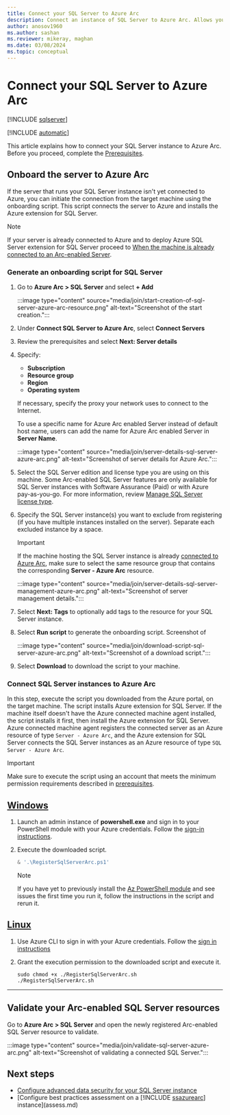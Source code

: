 ```yaml
---
title: Connect your SQL Server to Azure Arc
description: Connect an instance of SQL Server to Azure Arc. Allows you to manage SQL Server centrally, as an Arc-enabled resource.
author: anosov1960
ms.author: sashan
ms.reviewer: mikeray, maghan
ms.date: 03/08/2024
ms.topic: conceptual
---
```


# Connect your SQL Server to Azure Arc

[!INCLUDE [sqlserver](../../includes/applies-to-version/sqlserver.md)]

[!INCLUDE [automatic](includes/if-manual.md)]

This article explains how to connect your SQL Server instance to Azure Arc. Before you proceed, complete the [Prerequisites](prerequisites.md).

## Onboard the server to Azure Arc

If the server that runs your SQL Server instance isn't yet connected to Azure, you can initiate the connection from the target machine using the onboarding script. This script connects the server to Azure and installs the Azure extension for SQL Server.

> [!NOTE]  
> If your server is already connected to Azure and to deploy Azure SQL Server extension for SQL Server proceed to [When the machine is already connected to an Arc-enabled Server](connect-already-enabled.md).


### Generate an onboarding script for SQL Server

1. Go to **Azure Arc > SQL Server** and select **+ Add**

   :::image type="content" source="media/join/start-creation-of-sql-server-azure-arc-resource.png" alt-text="Screenshot of the start creation.":::

1. Under **Connect SQL Server to Azure Arc**, select **Connect Servers**

1. Review the prerequisites and select **Next: Server details**

1. Specify:

    - **Subscription**
    - **Resource group**
    - **Region**
    - **Operating system**

    If necessary, specify the proxy your network uses to connect to the Internet.

    To use a specific name for Azure Arc enabled Server instead of default host name, users can add the name for Azure Arc enabled Server in **Server Name**.

   :::image type="content" source="media/join/server-details-sql-server-azure-arc.png" alt-text="Screenshot of server details for Azure Arc.":::

1. Select the SQL Server edition and license type you are using on this machine. Some Arc-enabled SQL Server features are only available for SQL Server instances with Software Assurance (Paid) or with Azure pay-as-you-go. For more information, review [Manage SQL Server license type](manage-configuration.md).

1. Specify the SQL Server instance(s) you want to exclude from registering (if you have multiple instances installed on the server).  Separate each excluded instance by a space.

   > [!IMPORTANT]  
   > If the machine hosting the SQL Server instance is already [connected to Azure Arc](/azure/azure-arc/servers/onboard-portal), make sure to select the same resource group that contains the corresponding **Server - Azure Arc** resource.

   :::image type="content" source="media/join/server-details-sql-server-management-azure-arc.png" alt-text="Screenshot of server management details.":::

1. Select **Next: Tags** to optionally add tags to the resource for your SQL Server instance.

1. Select **Run script** to generate the onboarding script.
Screenshot of

   :::image type="content" source="media/join/download-script-sql-server-azure-arc.png" alt-text="Screenshot of a download script.":::

1. Select **Download** to download the script to your machine.

### Connect SQL Server instances to Azure Arc

In this step, execute the script you downloaded from the Azure portal, on the target machine. The script installs Azure extension for SQL Server. If the machine itself doesn't have the Azure connected machine agent installed, the script installs it first, then install the Azure extension for SQL Server. Azure connected machine agent registers the connected server as an Azure resource of type `Server - Azure Arc`, and the Azure extension for SQL Server connects the SQL Server instances as an Azure resource of type `SQL Server - Azure Arc`.

> [!IMPORTANT]  
> Make sure to execute the script using an account that meets the minimum permission requirements described in [prerequisites](prerequisites.md).

## [Windows](#tab/windows)

1. Launch an admin instance of **powershell.exe** and sign in to your PowerShell module with your Azure credentials. Follow the [sign-in instructions](/powershell/azure/install-az-ps#sign-in).

1. Execute the downloaded script.

   ```powershell
   & '.\RegisterSqlServerArc.ps1'
   ```

   > [!NOTE]  
   > If you have yet to previously install the [Az PowerShell module](/powershell/azure/new-azureps-module-az) and see issues the first time you run it, follow the instructions in the script and rerun it.

## [Linux](#tab/linux)

1. Use Azure CLI to sign in with your Azure credentials. Follow the [sign in instructions](/cli/azure/authenticate-azure-cli)

1. Grant the execution permission to the downloaded script and execute it.

   ```console
   sudo chmod +x ./RegisterSqlServerArc.sh
   ./RegisterSqlServerArc.sh
   ```

---
## Validate your Arc-enabled SQL Server resources

Go to **Azure Arc > SQL Server** and open the newly registered Arc-enabled SQL Server resource to validate.

   :::image type="content" source="media/join/validate-sql-server-azure-arc.png" alt-text="Screenshot of validating a connected SQL Server.":::

## Next steps

- [Configure advanced data security for your SQL Server instance](configure-advanced-data-security.md)
- [Configure best practices assessment on a [!INCLUDE [ssazurearc](../../includes/ssazurearc.md)] instance](assess.md)
